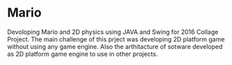 # Mario
Devoloping Mario and 2D physics using JAVA and Swing for 2016 Collage Project. The main challenge of this prject was developing 2D platform game without using any game engine. Also the arthitacture of sotware developed as 2D platform game engine to use in other projects.
